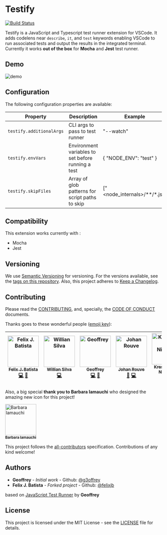 # Testify

[![Build Status](https://travis-ci.com/felixjb/testify.svg?branch=master)](https://travis-ci.com/felixjb/testify)

Testify is a JavaScript and Typescript test runner extension for VSCode. It adds codelens near `describe`, `it`, and `test` keywords enabling VSCode to run associated tests and output the results in the integrated terminal.
Currently it works **out of the box** for **Mocha** and **Jest** test runner.

## Demo

![demo](resources/demo.gif)

## Configuration

The following configuration properties are available:

| Property                 | Description                                        | Example                      |
| ------------------------ | -------------------------------------------------- | ---------------------------- |
| `testify.additionalArgs` | CLI args to pass to test runner                    | "--watch"                    |
| `testify.envVars`        | Environment variables to set before running a test | { "NODE_ENV": "test" }       |
| `testify.skipFiles`      | Array of glob patterns for script paths to skip    | ["<node_internals>/**/*.js"] |

## Compatibility

This extension works currently with :

-   Mocha
-   Jest

## Versioning

We use [Semantic Versioning](https://semver.org/spec/v2.0.0.html) for versioning. For the versions available, see the [tags on this repository](https://github.com/felixjb/testify/tags).
Also, this project adheres to [Keep a Changelog](http://keepachangelog.com/).

## Contributing

Please read the [CONTRIBUTING](https://github.com/felixjb/testify/blob/master/CONTRIBUTING.md), and, specially, the [CODE OF CONDUCT](https://github.com/felixjb/testify/blob/master/CODE_OF_CONDUCT.md) documents.

Thanks goes to these wonderful people ([emoji key](https://github.com/kentcdodds/all-contributors#emoji-key)):

<!-- ALL-CONTRIBUTORS-LIST:START - Do not remove or modify this section -->
<!-- prettier-ignore -->
| [<img src="https://avatars2.githubusercontent.com/u/16679401?s=460&v=4" width="100px;" alt="Felix J. Batista"/><br /><sub><b>Felix J. Batista</b></sub>](https://github.com/felixjb)<br />[💻](https://github.com/felixjb/Testify/commits?author=felixjb "Code") [🤔](#ideas-felixjb "Ideas, Planning, & Feedback") | [<img src="https://avatars0.githubusercontent.com/u/11415256?v=4" width="100px;" alt="Willian Silva"/><br /><sub><b>Willian Silva</b></sub>](https://github.com/silvawillian)<br />[💻](https://github.com/felixjb/Testify/commits?author=silvawillian "Code") | [<img src="https://avatars1.githubusercontent.com/u/11151445?v=4" width="100px;" alt="Geoffrey"/><br /><sub><b>Geoffrey</b></sub>](https://github.com/g3offrey)<br />[💻](https://github.com/felixjb/Testify/commits?author=g3offrey "Code") [🤔](#ideas-g3offrey "Ideas, Planning, & Feedback") | [<img src="https://avatars0.githubusercontent.com/u/3911114?v=4" width="100px;" alt="Johan Rouve"/><br /><sub><b>Johan Rouve</b></sub>](https://github.com/ooga)<br />[🐛](https://github.com/felixjb/Testify/issues?q=author%3Aooga "Bug reports") [💻](https://github.com/felixjb/Testify/commits?author=ooga "Code") | [<img src="https://avatars0.githubusercontent.com/u/26111050?v=4" width="100px;" alt="Kreshchenko Nickolay"/><br /><sub><b>Kreshchenko Nickolay</b></sub>](https://github.com/nkreshchenko)<br />[💻](https://github.com/felixjb/Testify/commits?author=nkreshchenko "Code") [🤔](#ideas-nkreshchenko "Ideas, Planning, & Feedback") | [<img src="https://avatars1.githubusercontent.com/u/41467575?v=4" width="100px;" alt="Sascha Dais"/><br /><sub><b>Sascha Dais</b></sub>](https://github.com/roggenbrot)<br />[🐛](https://github.com/felixjb/Testify/issues?q=author%3Aroggenbrot "Bug reports") [💻](https://github.com/felixjb/Testify/commits?author=roggenbrot "Code") [🤔](#ideas-roggenbrot "Ideas, Planning, & Feedback") |
| :---: | :---: | :---: | :---: | :---: | :---: |

<!-- ALL-CONTRIBUTORS-LIST:END -->

Also, a big special **thank you to Barbara Iamauchi** who designed the amazing new icon for this project!

[<img src="https://media.licdn.com/dms/image/C5103AQHx1YaYR23COg/profile-displayphoto-shrink_800_800/0?e=1570665600&v=beta&t=p93yp1lZXWJXBKLjTp9cq__flzRvTpMxTnAHzLSKFRQ" width="100px;" alt="Barbara Iamauchi"/><br /><sub><b>Barbara Iamauchi</b></sub>](https://www.linkedin.com/in/barbara-iamauchi-772732121/)<br />

This project follows the [all-contributors](https://github.com/kentcdodds/all-contributors) specification. Contributions of any kind welcome!

## Authors

-   **Geoffrey** - _Initial work_ - Github: [@g3offrey](https://github.com/g3offrey)
-   **Felix J. Batista** - _Forked project_ - Github: [@felixjb](https://github.com/felixjb)

based on [JavaScript Test Runner](https://github.com/g3offrey/javascript-test-runner) by **Geoffrey**

## License

This project is licensed under the MIT License - see the [LICENSE](https://github.com/felixjb/testify/blob/master/LICENSE) file for details.

